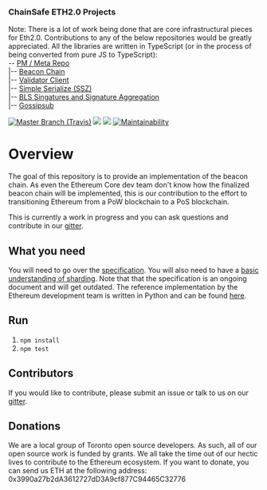 ### ChainSafe ETH2.0 Projects
Note:
There is a lot of work being done that are core infrastructural pieces for Eth2.0. Contributions to any of the below repositories would be greatly appreciated. All the libraries are written in TypeScript (or in the process of being converted from pure JS to TypeScript):
<br />
-- [PM / Meta Repo](https://github.com/ChainSafeSystems/Sharding)<br />
|-- [Beacon Chain](https://github.com/ChainSafeSystems/lodestar)<br />
|-- [Validator Client](https://github.com/ChainSafeSystems/Validator-Client)<br />
|-- [Simple Serialize (SSZ)](https://github.com/ChainSafeSystems/ssz-js)<br />
|-- [BLS Singatures and Signature Aggregation](https://github.com/ChainSafeSystems/bls-js)<br />
|-- [Gossipsub](https://github.com/ChainSafeSystems/gossipsub-js)<br />

[![](https://img.shields.io/travis/com/ChainSafeSystems/lodestar/master.svg?label=master&logo=travis "Master Branch (Travis)")](https://travis-ci.com/ChainSafeSystems/lodestar)
[![](https://badges.gitter.im/chainsafe/lodestar.svg)](https://gitter.im/chainsafe/lodestar?utm_source=badge&utm_medium=badge&utm_campaign=pr-badge&utm_content=badge)
![](https://img.shields.io/codecov/c/github/ChainSafeSystems/lodestar.svg?label=Codecov&style=flat)
[![Maintainability](https://api.codeclimate.com/v1/badges/678099476c401e1af503/maintainability)](https://codeclimate.com/github/ChainSafeSystems/lodestar/maintainability)

# Overview
The goal of this repository is to provide an implementation of the beacon chain. As even the Ethereum Core dev team don't know how the finalized beacon chain
will be implemented, this is our contribution to the effort to transitioning Ethereum from a PoW blockchain to a PoS blockchain.

This is currently a work in progress and you can ask questions and contribute in our [gitter](https://gitter.im/chainsafe/lodestar-chain).

## What you need
You will need to go over the [specification](https://github.com/ethereum/eth2.0-specs). You will also need to have a [basic understanding of sharding](https://github.com/ethereum/wiki/wiki/Sharding-FAQs). Note that that the specification is an ongoing document and will get outdated. The reference implementation by the Ethereum development team is written in Python and can be found [here](https://github.com/ethereum/beacon_chain).

## Run
1. `npm install`
2. `npm test`

## Contributors
If you would like to contribute, please submit an issue or talk to us on our [gitter](https://gitter.im/chainsafe/lodestar-chain).

## Donations
We are a local group of Toronto open source developers. As such, all of our open source work is funded by grants. We all take the time out of our hectic lives to contribute to the Ethereum ecosystem.
If you want to donate, you can send us ETH at the following address: 0x3990a27b2dA3612727dD3A9cf877C94465C32776
